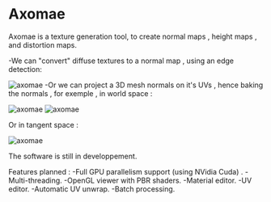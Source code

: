 # Axomae

Axomae is a texture generation tool, to create normal maps , height maps , and distortion maps.

-We can "convert" diffuse textures to a normal map , using an edge detection:

![axomae](https://user-images.githubusercontent.com/18567118/32781705-4d34f8aa-c946-11e7-9b6a-851b5d6e4cea.png)
-Or we can project a 3D mesh normals on it's UVs , hence baking the normals , for exemple , in world space : 

![axomae](https://user-images.githubusercontent.com/18567118/47607072-add21a80-da1b-11e8-8a4d-5e14f9c9133a.png)
![axomae](https://user-images.githubusercontent.com/18567118/47607074-b32f6500-da1b-11e8-9ca0-90e7b64464eb.png)

Or in tangent space : 

![axomae](https://user-images.githubusercontent.com/18567118/47607073-b0cd0b00-da1b-11e8-823a-9839e13ac352.png)



The software is still in developpement. 

Features planned : 
-Full GPU parallelism support (using NVidia Cuda) . 
-Multi-threading. 
-OpenGL viewer with PBR shaders.
-Material editor.
-UV editor. 
-Automatic UV unwrap.
-Batch processing.


